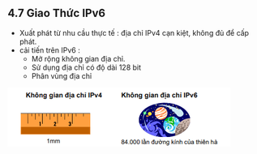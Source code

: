 ## 4.7 Giao Thức IPv6
- Xuất phát từ nhu cầu thực tế : địa chỉ IPv4 cạn kiệt, không đủ để cấp phát.
- cải tiến trên IPv6 :
    + Mở rộng không gian địa chỉ.
    + Sử dụng địa chỉ có độ dài 128 bit
    + Phân vùng địa chỉ
<img src ="../../jmg/ipv6.PNG">